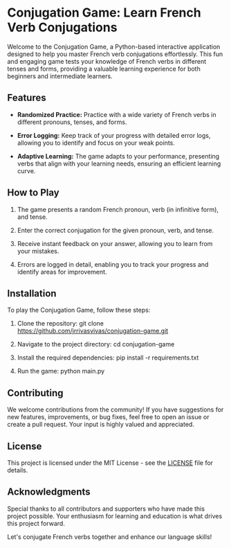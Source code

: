 # Conjugation Game: Learn French Verb Conjugations

Welcome to the Conjugation Game, a Python-based interactive application designed to help you master French verb conjugations effortlessly. This fun and engaging game tests your knowledge of French verbs in different tenses and forms, providing a valuable learning experience for both beginners and intermediate learners.

## Features

- **Randomized Practice:** Practice with a wide variety of French verbs in different pronouns, tenses, and forms.
  
- **Error Logging:** Keep track of your progress with detailed error logs, allowing you to identify and focus on your weak points.
  
- **Adaptive Learning:** The game adapts to your performance, presenting verbs that align with your learning needs, ensuring an efficient learning curve.

## How to Play

1. The game presents a random French pronoun, verb (in infinitive form), and tense.
   
2. Enter the correct conjugation for the given pronoun, verb, and tense.
   
3. Receive instant feedback on your answer, allowing you to learn from your mistakes.

4. Errors are logged in detail, enabling you to track your progress and identify areas for improvement.

## Installation

To play the Conjugation Game, follow these steps:

1. Clone the repository:
git clone https://github.com/jrrivasvivas/conjugation-game.git

2. Navigate to the project directory:
cd conjugation-game

3. Install the required dependencies:
pip install -r requirements.txt

4. Run the game:
python main.py


## Contributing

We welcome contributions from the community! If you have suggestions for new features, improvements, or bug fixes, feel free to open an issue or create a pull request. Your input is highly valued and appreciated.

## License

This project is licensed under the MIT License - see the [LICENSE](LICENSE) file for details.

## Acknowledgments

Special thanks to all contributors and supporters who have made this project possible. Your enthusiasm for learning and education is what drives this project forward.

Let's conjugate French verbs together and enhance our language skills!
